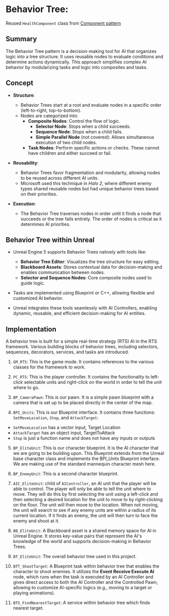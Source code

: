 # Behavior Tree:

Reused `HealthComponent` class from [Component pattern](https://github.com/Yunxiang-Li/Unreal5_GameProgrammingPatterns/tree/main/Component)

## Summary
The Behavior Tree pattern is a decision-making tool for AI that organizes logic into a tree structure. It uses reusable nodes to evaluate conditions and determine actions dynamically. This approach simplifies complex AI behavior by modularizing tasks and logic into composites and tasks.

## Concept
- **Structure**:
  - Behavior Trees start at a root and evaluate nodes in a specific order (left-to-right, top-to-bottom).
  - Nodes are categorized into:
    - **Composite Nodes**: Control the flow of logic.
      - **Selector Node**: Stops when a child succeeds.
      - **Sequence Node**: Stops when a child fails.
      - **Simple Parallel Node** (not covered): Allows simultaneous execution of two child nodes.
    - **Task Nodes**: Perform specific actions or checks. These cannot have children and either succeed or fail.

- **Reusability**:
  - Behavior Trees favor fragmentation and modularity, allowing nodes to be reused across different AI units.
  - Microsoft used this technique in *Halo 2*, where different enemy types shared reusable nodes but had unique behavior trees based on their priorities.

- **Execution**:
  - The Behavior Tree traverses nodes in order until it finds a node that succeeds or the tree fails entirely. The order of nodes is critical as it determines AI priorities.

## Behavior Tree within Unreal
- Unreal Engine 5 supports Behavior Trees natively with tools like:
  - **Behavior Tree Editor**: Visualizes the tree structure for easy editing.
  - **Blackboard Assets**: Stores contextual data for decision-making and enables communication between nodes.
  - **Selector and Sequence Nodes**: Core composite nodes used to guide logic.
  
- Tasks are implemented using Blueprint or C++, allowing flexible and customized AI behavior.
- Unreal integrates these tools seamlessly with AI Controllers, enabling dynamic, reusable, and efficient decision-making for AI entities.


## Implementation

A behavior tree is built for a simple real-time strategy (RTS) AI in the RTS framework.
Various building blocks of behavior trees, including selectors, sequences, decorators, services, and tasks are introduced.

1. `GM_RTS`: This is the game mode. It contains references to the various classes for the framework
to work.

2. `PC_RTS`: This is the player controller. It contains the functionality to left-click selectable units and right-click on the world in order to tell the unit where to go.

3. `BP_CameraPawn`: This is our pawn. It is a simple pawn blueprint with a camera that is set up to be placed directly in the center of the map.

4. `BPI_Units`: This is our Blueprint interface. It contains three functions: `SetMoveLocation`, `Stop`, and `AttackTarget`:
- `SetMoveLocation` has a vector input, Target Location
- `AttackTarget` has an object input, TargetToAttack
- `Stop` is just a function name and does not have any inputs or outputs

5. `BP_EliteUnit`: This is our character blueprint. It is the AI character that we are going to be building upon. This Blueprint extends from the Unreal base character class and implements the BPI_Units Blueprint interface. We are making use of the standard mannequin character mesh here.

6. `BP_EnemyUnit`: This is a second character blueprint.

7. `AIC_EliteUnit`: child of `AIController`, an AI unit that the player will be able to control. The player will only be able to tell the unit where to move. They will do this by first selecting the unit using a left-click and then
selecting a desired location for the unit to move to by right-clicking on the floor. The unit will then move to the location. When not moving, the unit will search to see if any enemy units are within a radius of its current location. If it finds an enemy, the unit will then turn to face the enemy and shoot at it.

8. `BB_EliteUnit`: A Blackboard asset is a shared memory space for AI in Unreal Engine. It stores key-value pairs that represent the AI's knowledge of the world and supports decision-making in Behavior Trees.

9. `BT_EliteUnit`: The overall behavior tree used in this project.

10. `BTT_ShootTarget`: A Blueprint task within behavior tree that enables the character to shoot enemies. It utilizes the **Event Receive Execute AI** node, which runs when the task is executed by an AI Controller and gives direct access to both the AI Controller and the Controlled Pawn, allowing to customize AI-specific logics (e.g., moving to a target or playing animations).

11. `BTS_FindNearestTarget`: A service within behavior tree which finds nearest target.
